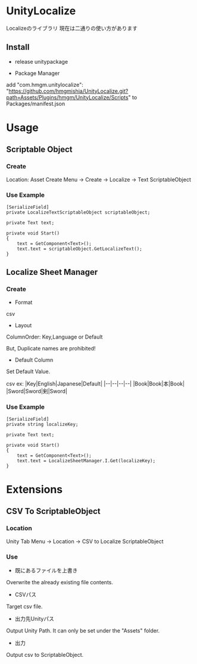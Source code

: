 # UnityLocalize
Localizeのライブラリ
現在は二通りの使い方があります

## Install
* release unitypackage 

* Package Manager

add "com.hmgm.unitylocalize": "https://github.com/hmgmishia/UnityLocalize.git?path=Assets/Plugins/hmgm/UnityLocalize/Scripts" to Packages/manifest.json 

# Usage

## Scriptable Object

### Create
Location: Asset Create Menu -> Create -> Localize -> Text ScriptableObject

### Use Example
```
[SerializeField]
private LocalizeTextScriptableObject scriptableObject;

private Text text;

private void Start()
{
    text = GetComponent<Text>();
    text.text = scriptableObject.GetLocalizeText();
}
```

### 

## Localize Sheet Manager

### Create
* Format

csv

* Layout

ColumnOrder: Key,Language or Default 

But, Duplicate names are prohibited! 
 
* Default Column 

Set Default Value. 
 
csv ex: 
|Key|English|Japanese|Default|
|--|--|--|--|
|Book|Book|本|Book|
|Sword|Sword|剣|Sword|

### Use Example
```
[SerializeField]
private string localizeKey;

private Text text;

private void Start()
{
    text = GetComponent<Text>();
    text.text = LocalizeSheetManager.I.Get(localizeKey);
}
```

# Extensions

## CSV To ScriptableObject

### Location
Unity Tab Menu -> Location -> CSV to Localize ScriptableObject

### Use
* 既にあるファイルを上書き 

Overwrite the already existing file contents.

* CSVパス

Target csv file.

* 出力先Unityパス

Output Unity Path.
It can only be set under the "Assets" folder.

* 出力

Output csv to ScriptableObject.
